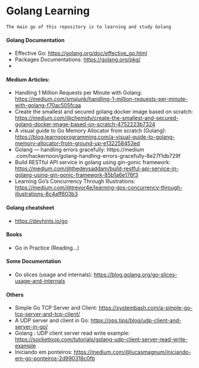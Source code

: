 # Golang Learning
    The main go of this repository is to learning and study Golang
#### Golang Documentation
 - Effective Go: https://golang.org/doc/effective_go.html
 - Packages Documentations: https://golang.org/pkg/
 - 

#### Medium Articles:
   - Handling 1 Million Requests per Minute with Golang: https://medium.com/smsjunk/handling-1-million-requests-per-minute-with-golang-f70ac505fcaa
   - Create the smallest and secured golang docker image based on scratch: https://medium.com/@chemidy/create-the-smallest-and-secured-golang-docker-image-based-on-scratch-4752223b7324
   - A visual guide to Go Memory Allocator from scratch (Golang): https://blog.learngoprogramming.com/a-visual-guide-to-golang-memory-allocator-from-ground-up-e132258453ed
   - Golang — handling errors gracefully:  https://medium .com/hackernoon/golang-handling-errors-gracefully-8e27f1db729f
   - Build RESTful API service in golang using gin-gonic framework: https://medium.com/@thedevsaddam/build-restful-api-service-in-golang-using-gin-gonic-framework-85b1a6e176f3
   - Learning Go’s Concurrency Through Illustrations: https://medium.com/@trevor4e/learning-gos-concurrency-through-illustrations-8c4aff603b3
    
#### Golang cheatsheet
   - https://devhints.io/go
   
#### Books
  - Go in Practice (Reading...)
  
#### Some Documentation
   - Go slices (usage and internals): https://blog.golang.org/go-slices-usage-and-internals  
  
#### Others
  - Simple Go TCP Server and Client: https://systembash.com/a-simple-go-tcp-server-and-tcp-client/
  - A UDP server and client in Go: https://ops.tips/blog/udp-client-and-server-in-go/  
  - Golang : UDP client server read write example: https://socketloop.com/tutorials/golang-udp-client-server-read-write-example
  - Iniciando em ponteiros: https://medium.com/@lucasmagnum/iniciando-em-go-ponteiros-2d990318c0fb
  